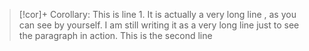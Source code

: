 
>[!cor]+ Corollary:
> This is line 1. It is actually a very long line , as you can see by yourself. I am still writing it as a very long line just to see the paragraph in action.
> This is the second line
